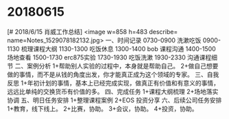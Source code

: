 # 20180615

[# 2018/6/15 肖威工作总结]
<image w=858 h=483 describe= name=Notes_1529078182132.jpg>
一、时间记录
0730-0900 洗漱吃饭
0900-1130 梳理课程大纲
1130-1300 吃饭休息
1300-1400 bob 课程沟通
1400-1500 场地查看
1500-1730 erc875实验
1730-1930 吃饭洗漱
1930-2330 沟通课程细节
二、案例分析
1+帮助别人实验的过程中，本身就是帮助自己。
2+做自己想要做的事情，而不是从钱的角度出发，你才能真正成为这个领域的专家。
三、自我反思
1+年初计划的事情，基本上已经完成实现，做真正有价值和有意义的事情，远远比单纯的交换货币有价值的多。
四、完成任务
1+课程大纲梳理
2+场地落实协调
五、明日任务安排
1+整理课程案例
2+EOS 投资分享
六、后续公司任务安排
1+教育，线下线上。
2+比赛，协助。
3+会议，协助。
4+投资，协助。
